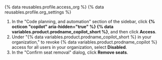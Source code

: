 {% data reusables.profile.access_org %}
{% data reusables.profile.org_settings %}
1. In the "Code planning, and automation" section of the sidebar, click **{% octicon "copilot" aria-hidden="true" %} {% data variables.product.prodname_copilot_short %}**, and then click **Access**.
1. Under "{% data variables.product.prodname_copilot_short %} in your organization," to revoke {% data variables.product.prodname_copilot %} access for all users in your organization, select **Disabled**.
1. In the "Confirm seat removal" dialog, click **Remove seats**.
